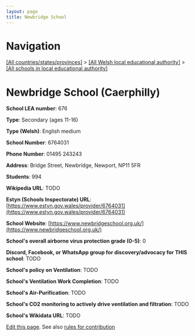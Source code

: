 ```yaml
---
layout: page
title: Newbridge School
---
```

# Navigation

[[All countries/states/provinces]](../../..) > [[All Welsh local educational authority]](../..) > [[All schools in local educational authority]](..)

# Newbridge School (Caerphilly)

**School LEA number**: 676

**Type**: Secondary (ages 11-16)

**Type (Welsh)**: English medium

**School Number**: 6764031

**Phone Number**: 01495 243243

**Address**: Bridge Street, Newbridge, Newport, NP11 5FR

**Students**: 994

**Wikipedia URL**: TODO

**Estyn (Schools Inspectorate) URL**: [https://www.estyn.gov.wales/provider/6764031](https://www.estyn.gov.wales/provider/6764031)

**School Website**: [https://www.newbridgeschool.org.uk/](https://www.newbridgeschool.org.uk/)

**School's overall airborne virus protection grade (0-5)**: 0

**Discord, Facebook, or WhatsApp group for discovery/advocacy for THIS school**: TODO

**School's policy on Ventilation**: TODO

**School's Ventilation Work Completion**: TODO

**School's Air-Purification**: TODO

**School's CO2 monitoring to actively drive ventilation and filtration**: TODO

**School's Wikidata URL**: TODO




[Edit this page](https://github.com/VentilationProject/Wales/edit/prif/./Caerphilly/Newbridge_School.md). See also [rules for contribution](../../../contribution-rules/)